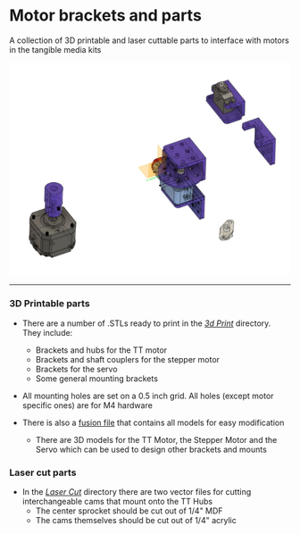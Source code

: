 # Motor brackets and parts
 A collection of 3D printable and laser cuttable parts to interface with motors in the tangible media kits

![Screenshot](/Images/Brackets.jpg)

----

### 3D Printable parts

- There are a number of .STLs ready to print in the [*3d Print*](/Brackets/3D%20Print) directory. They include:
    - Brackets and hubs for the TT motor
    - Brackets  and shaft couplers for the stepper motor
    - Brackets for the servo
    - Some general mounting brackets

- All mounting holes are set on a 0.5 inch grid. All holes (except motor specific ones) are for M4 hardware
- There is also a [fusion file](/Fusion%20Files/Motor%20Brackets.f3d) that contains all models for easy modification
    - There are 3D models for the TT Motor, the Stepper Motor and the Servo which can be used to design other brackets and mounts

### Laser cut parts

- In the [*Laser Cut*](/Brackets/Laser%20Cut) directory there are two vector files for cutting interchangeable cams that mount onto the TT Hubs
    - The center sprocket should be cut out of 1/4" MDF
    - The cams themselves should be cut out of 1/4" acrylic

